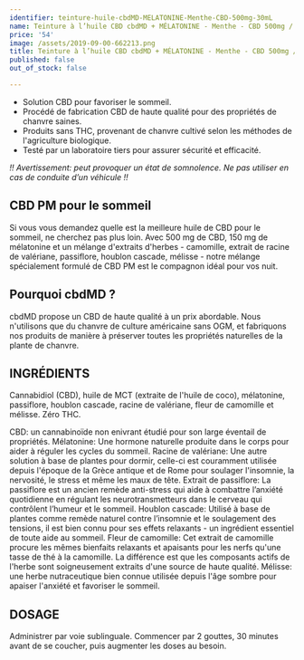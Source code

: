 ```yaml
---
identifier: teinture-huile-cbdMD-MELATONINE-Menthe-CBD-500mg-30mL
name: Teinture à l’huile CBD cbdMD + MÉLATONINE - Menthe - CBD 500mg / 30mL
price: '54'
image: /assets/2019-09-00-662213.png
title: Teinture à l’huile CBD cbdMD + MÉLATONINE - Menthe - CBD 500mg / 30mL
published: false
out_of_stock: false

---
```

<ul>
<li>Solution CBD pour favoriser le sommeil.</li>
<li>Procédé de fabrication CBD de haute qualité pour des propriétés de chanvre saines.</li>
<li>Produits sans THC, provenant de chanvre cultivé selon les méthodes de l'agriculture biologique.</li>
<li>Testé par un laboratoire tiers pour assurer sécurité et efficacité.</li>
</ul>

<!-- more -->

<i>!! Avertissement: peut provoquer un état de somnolence. Ne pas utiliser en cas de conduite d’un véhicule !!</i>

## CBD PM pour le sommeil
Si vous vous demandez quelle est la meilleure huile de CBD pour le sommeil, ne cherchez pas plus loin. Avec 500 mg de CBD, 150 mg de mélatonine et un mélange d'extraits d'herbes - camomille, extrait de racine de valériane, passiflore, houblon cascade, mélisse - notre mélange spécialement formulé de CBD PM est le compagnon idéal pour vos nuit.

## Pourquoi cbdMD ?
cbdMD propose un CBD de haute qualité à un prix abordable. Nous n'utilisons que du chanvre de culture américaine sans OGM, et fabriquons nos produits de manière à préserver toutes les propriétés naturelles de la plante de chanvre.

## INGRÉDIENTS
Cannabidiol (CBD), huile de MCT (extraite de l'huile de coco), mélatonine, passiflore, houblon cascade, racine de valériane, fleur de camomille et mélisse. Zéro THC.

CBD: un cannabinoïde non enivrant étudié pour son large éventail de propriétés.
Mélatonine: Une hormone naturelle produite dans le corps pour aider à réguler les cycles du sommeil.
Racine de valériane: Une autre solution à base de plantes pour dormir, celle-ci est couramment utilisée depuis l'époque de la Grèce antique et de Rome pour soulager l'insomnie, la nervosité, le stress et même les maux de tête.
Extrait de passiflore: La passiflore est un ancien remède anti-stress qui aide à combattre l’anxiété quotidienne en régulant les neurotransmetteurs dans le cerveau qui contrôlent l’humeur et le sommeil.
Houblon cascade: Utilisé à base de plantes comme remède naturel contre l’insomnie et le soulagement des tensions, il est bien connu pour ses effets relaxants - un ingrédient essentiel de toute aide au sommeil.
Fleur de camomille: Cet extrait de camomille procure les mêmes bienfaits relaxants et apaisants pour les nerfs qu'une tasse de thé à la camomille. La différence est que les composants actifs de l'herbe sont soigneusement extraits d'une source de haute qualité.
Mélisse: une herbe nutraceutique bien connue utilisée depuis l'âge sombre pour apaiser l'anxiété et favoriser le sommeil.

## DOSAGE
Administrer par voie sublinguale. Commencer par 2 gouttes, 30 minutes avant de se coucher, puis augmenter les doses au besoin.
